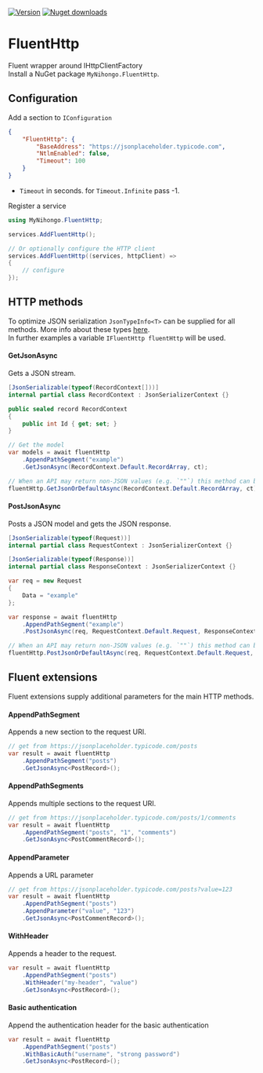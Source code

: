 [![Version](https://img.shields.io/nuget/v/MyNihongo.FluentHttp?style=plastic)](https://www.nuget.org/packages/MyNihongo.FluentHttp/)
[![Nuget downloads](https://img.shields.io/nuget/dt/MyNihongo.FluentHttp?label=nuget%20downloads&logo=nuget&style=plastic)](https://www.nuget.org/packages/MyNihongo.FluentHttp/)   

# FluentHttp
Fluent wrapper around IHttpClientFactory  
Install a NuGet package `MyNihongo.FluentHttp`.

## Configuration
Add a section to `IConfiguration`
```json
{
	"FluentHttp": {
		"BaseAddress": "https://jsonplaceholder.typicode.com",
		"NtlmEnabled": false,
		"Timeout": 100
	} 
}
```
- `Timeout` in seconds. for `Timeout.Infinite` pass -1.

Register a service
```cs
using MyNihongo.FluentHttp;

services.AddFluentHttp();

// Or optionally configure the HTTP client
services.AddFluentHttp((services, httpClient) =>
{
	// configure
});
```

## HTTP methods
To optimize JSON serialization `JsonTypeInfo<T>` can be supplied for all methods. More info about these types [here](https://devblogs.microsoft.com/dotnet/try-the-new-system-text-json-source-generator/).  
In further examples a variable `IFluentHttp fluentHttp` will be used.  

#### GetJsonAsync
Gets a JSON stream.
```cs
[JsonSerializable(typeof(RecordContext[]))]
internal partial class RecordContext : JsonSerializerContext {}

public sealed record RecordContext
{
	public int Id { get; set; }
}

// Get the model
var models = await fluentHttp
	.AppendPathSegment("example")
	.GetJsonAsync(RecordContext.Default.RecordArray, ct);

// When an API may return non-JSON values (e.g. `""`) this method can be used in order to ignore parsing exceptions
fluentHttp.GetJsonOrDefaultAsync(RecordContext.Default.RecordArray, ct);
```

#### PostJsonAsync
Posts a JSON model and gets the JSON response.
```cs
[JsonSerializable(typeof(Request))]
internal partial class RequestContext : JsonSerializerContext {}

[JsonSerializable(typeof(Response))]
internal partial class ResponseContext : JsonSerializerContext {}

var req = new Request
{
	Data = "example"
};

var response = await fluentHttp
	.AppendPathSegment("example")
	.PostJsonAsync(req, RequestContext.Default.Request, ResponseContext.Default.Response, ct);

// When an API may return non-JSON values (e.g. `""`) this method can be used in order to ignore parsing exceptions
fluentHttp.PostJsonOrDefaultAsync(req, RequestContext.Default.Request, ResponseContext.Default.Response, ct);
```

## Fluent extensions
Fluent extensions supply additional parameters for the main HTTP methods.

#### AppendPathSegment
Appends a new section to the request URI.
```cs
// get from https://jsonplaceholder.typicode.com/posts
var result = await fluentHttp
	.AppendPathSegment("posts")
	.GetJsonAsync<PostRecord>();
```

#### AppendPathSegments
Appends multiple sections to the request URI.
```cs
// get from https://jsonplaceholder.typicode.com/posts/1/comments
var result = await fluentHttp
	.AppendPathSegment("posts", "1", "comments")
	.GetJsonAsync<PostCommentRecord>();
```

#### AppendParameter
Appends a URL parameter
```cs
// get from https://jsonplaceholder.typicode.com/posts?value=123
var result = await fluentHttp
	.AppendPathSegment("posts")
	.AppendParameter("value", "123")
	.GetJsonAsync<PostCommentRecord>();
```

#### WithHeader
Appends a header to the request.
```cs
var result = await fluentHttp
	.AppendPathSegment("posts")
	.WithHeader("my-header", "value")
	.GetJsonAsync<PostRecord>();
```

#### Basic authentication
Append the authentication header for the basic authentication
```cs
var result = await fluentHttp
	.AppendPathSegment("posts")
	.WithBasicAuth("username", "strong password")
	.GetJsonAsync<PostRecord>();
```
